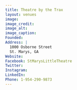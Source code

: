 ```yaml
---
title: Theatre by the Trax
layout: venues
image: 
image_credit:
image_alt:
image_caption:
Founded: 
Address: |
  1000 Osborne Street
  St. Marys, GA
Website: 
Facebook: StMarysLittleTheatre
Twitter: 
Instagram: 
LinkedIn: 
Phone: 1-954-290-9873
---
```

